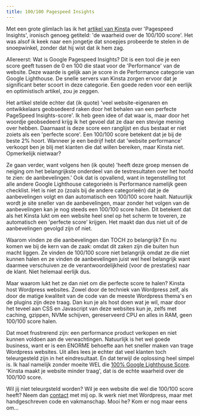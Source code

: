 ```yaml
---
title: 100/100 Pagespeed Insights
---
```


Met een grote glimlach las ik het [artikel van Kinsta](https://kinsta.com/nl/blog/google-pagespeed-insights) over 'Pagespeed Insights', ironisch genoeg getiteld: 'de waarheid over de 100/100 score'. Het was alsof ik keek naar een jongetje dat snoepjes probeerde te stelen in de snoepwinkel, zonder dat hij wist dat ik hem zag.

Allereerst: Wat is Google Pagespeed Insights? Dit is een tool die je een score geeft tussen de 0 en 100 die staat voor de 'Performance' van de website. Deze waarde is gelijk aan je score in de Performance categorie van Google Lighthouse. De snelle servers van Kinsta zorgen ervoor dat je significant beter scoort in deze categorie. Een goede reden voor een eerlijk en optimistisch artikel, zou je zeggen.

Het artikel stelde echter dat (ik quote) 'veel website-eigenaren en ontwikkelaars geobsedeerd raken door het behalen van een perfecte PageSpeed Insights-score'. Ik heb geen idee of dat waar is, maar door het woordje geobsedeerd krijg ik het gevoel dat ze daar een stevige mening over hebben. Daarnaast is deze score een ranglijst en dus bestaat er niet zoiets als een 'perfecte score'. Een 100/100 score betekent dat je bij de beste 2% hoort. Wanneer je een bedrijf hebt dat 'website performance' verkoopt ben je blij met klanten die dat willen bereiken, maar Kinsta niet. Opmerkelijk nietwaar?

Ze gaan verder, want volgens hen (ik qoute) 'heeft deze groep mensen de neiging om het belangrijkste onderdeel van de testresultaten over het hoofd te zien: de aanbevelingen.' Ook dat is opvallend, want in tegenstelling tot alle andere Google Lighthouse categorieën is Performance namelijk geen checklist. Het is niet zo (zoals bij de andere categorieën) dat je de aanbevelingen volgt en dan automatisch een 100/100 score haalt. Natuurlijk wordt je site sneller van de aanbevelingen, maar zonder het volgen van de aanbevelingen kan je nog steeds een 100/100 score halen. Dit betekent dat als het Kinsta lukt om een website heel snel op het scherm te toveren, ze automatisch een 'perfecte score' krijgen. Het maakt dan dus niet uit of de aanbevelingen gevolgd zijn of niet. 

Waarom vinden ze die aanbevelingen dan TOCH zo belangrijk? En nu komen we bij de kern van de zaak: omdat dit zaken zijn die buiten hun macht liggen. Ze vinden de 100/100 score niet belangrijk omdat ze die niet kunnen halen en ze vinden de aanbevelingen juist wel heel belangrijk want daarmee verschuiven ze de verantwoordelijkheid (voor de prestaties) naar de klant. Niet helemaal eerlijk dus.

Maar waarom lukt het ze dan niet om die perfecte score te halen? Kinsta host Wordpress websites. Zowel door de techniek van Wordpress zelf, als door de matige kwaliteit van de code van de meeste Wordpress thema's en de plugins zijn deze traag. Dan kun je als host doen wat je wil, maar door het teveel aan CSS en Javascript van deze websites kun je, zelfs met caching, gzippen, NVMe schijven, gereserveerd CPU en alles in RAM, geen 100/100 score halen.

Dat moet frustrerend zijn: een performance product verkopen en niet kunnen voldoen aan de verwachtingen. Natuurlijk is het wel goede business, want er is een ENORME behoefte aan het sneller maken van trage Wordpress websites. Uit alles lees je echter dat veel klanten toch teleurgesteld zijn in het eindresultaat. En dat terwijl de oplossing heel simpel is. Ik haal namelijk zonder moeite WEL die [100% Google Lighthouse Score](/blog/how-to-get-a-100-google-lighthouse-score). 'Kinsta maakt je website minder traag', dat is de echte waarheid over de 100/100 score.

Wil jij niet teleurgsteld worden? Wil je een website die wel die 100/100 score heeft? Neem dan [contact](/nl/contact) met mij op. Ik werk niet met Wordpress, maar met handgeschreven code en vakmanschap. Mooi he? Kom er nog maar eens om...